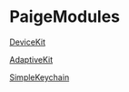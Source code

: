 # PaigeModules

[DeviceKit](https://github.com/paigeshin/AppleDeviceKit) 

[AdaptiveKit](https://github.com/paigeshin/SwiftUIAdaptiveKit)

[SimpleKeychain](https://github.com/paigeshin/SimpleKeychain)
